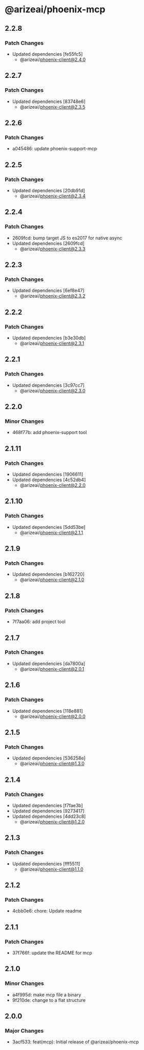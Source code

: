 # @arizeai/phoenix-mcp

## 2.2.8

### Patch Changes

- Updated dependencies [fe55fc5]
  - @arizeai/phoenix-client@2.4.0

## 2.2.7

### Patch Changes

- Updated dependencies [83748e6]
  - @arizeai/phoenix-client@2.3.5

## 2.2.6

### Patch Changes

- a045486: update phoenix-support-mcp

## 2.2.5

### Patch Changes

- Updated dependencies [20db91d]
  - @arizeai/phoenix-client@2.3.4

## 2.2.4

### Patch Changes

- 2609fcd: bump target JS to es2017 for native async
- Updated dependencies [2609fcd]
  - @arizeai/phoenix-client@2.3.3

## 2.2.3

### Patch Changes

- Updated dependencies [6ef8e47]
  - @arizeai/phoenix-client@2.3.2

## 2.2.2

### Patch Changes

- Updated dependencies [b3e30db]
  - @arizeai/phoenix-client@2.3.1

## 2.2.1

### Patch Changes

- Updated dependencies [3c97cc7]
  - @arizeai/phoenix-client@2.3.0

## 2.2.0

### Minor Changes

- 468f77b: add phoenix-support tool

## 2.1.11

### Patch Changes

- Updated dependencies [1906611]
- Updated dependencies [4c52db4]
  - @arizeai/phoenix-client@2.2.0

## 2.1.10

### Patch Changes

- Updated dependencies [5dd53be]
  - @arizeai/phoenix-client@2.1.1

## 2.1.9

### Patch Changes

- Updated dependencies [b162720]
  - @arizeai/phoenix-client@2.1.0

## 2.1.8

### Patch Changes

- 7f7aa06: add project tool

## 2.1.7

### Patch Changes

- Updated dependencies [da7800a]
  - @arizeai/phoenix-client@2.0.1

## 2.1.6

### Patch Changes

- Updated dependencies [118e881]
  - @arizeai/phoenix-client@2.0.0

## 2.1.5

### Patch Changes

- Updated dependencies [536258e]
  - @arizeai/phoenix-client@1.3.0

## 2.1.4

### Patch Changes

- Updated dependencies [f7fae3b]
- Updated dependencies [9273417]
- Updated dependencies [4dd23c8]
  - @arizeai/phoenix-client@1.2.0

## 2.1.3

### Patch Changes

- Updated dependencies [fff5511]
  - @arizeai/phoenix-client@1.1.0

## 2.1.2

### Patch Changes

- 4cbb0e6: chore: Update readme

## 2.1.1

### Patch Changes

- 37f766f: update the README for mcp

## 2.1.0

### Minor Changes

- a4f995d: make mcp file a binary
- 9f210de: change to a flat structure

## 2.0.0

### Major Changes

- 3acf533: feat(mcp): Initial release of @arizeai/phoenix-mcp

